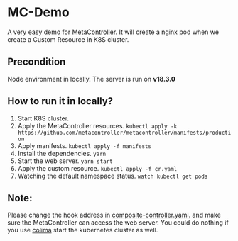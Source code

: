 # MC-Demo

A very easy demo for [MetaController](https://metacontroller.github.io/). It will create a nginx pod when we create a 
Custom Resource in K8S cluster.

## Precondition

Node environment in locally. The server is run on **v18.3.0**

## How to run it in locally?

1. Start K8S cluster.
2. Apply the MetaController resources. `kubectl apply -k https://github.com/metacontroller/metacontroller/manifests/production`
3. Apply manifests. `kubectl apply -f manifests`
4. Install the dependencies. `yarn`
5. Start the web server. `yarn start`
6. Apply the custom resource. `kubectl apply -f cr.yaml`
7. Watching the default namespace status. `watch kubectl get pods`

## Note:

Please change the hook address in [composite-controller.yaml.](manifests%2Fcomposite-controller.yaml) and make sure the 
MetaController can access the web server. You could do nothing if you use [colima](https://github.com/abiosoft/colima)
start the kubernetes cluster as well.
